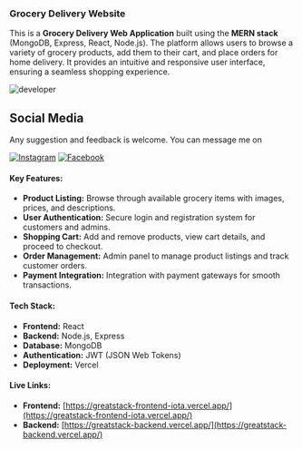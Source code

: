 

### Grocery Delivery Website

This is a **Grocery Delivery Web Application** built using the **MERN stack** (MongoDB, Express, React, Node.js). The platform allows users to browse a variety of grocery products, add them to their cart, and place orders for home delivery. It provides an intuitive and responsive user interface, ensuring a seamless shopping experience.


![developer](https://img.shields.io/badge/Developed%20By%20%3A-Dipak%20Bohara-red)

## Social Media
Any suggestion and feedback is welcome. You can message me on 

[![Instagram](https://img.shields.io/badge/Instagram-E4405F?style=for-the-badge&logo=instagram&logoColor=white)](https://www.instagram.com/dipak.bohara03/)
[![Facebook](https://img.shields.io/badge/Facebook-1877F2?style=for-the-badge&logo=facebook&logoColor=white)](https://www.facebook.com/dipakbohara006)

#### **Key Features:**

* **Product Listing:** Browse through available grocery items with images, prices, and descriptions.
* **User Authentication:** Secure login and registration system for customers and admins.
* **Shopping Cart:** Add and remove products, view cart details, and proceed to checkout.
* **Order Management:** Admin panel to manage product listings and track customer orders.
* **Payment Integration:** Integration with payment gateways for smooth transactions.

#### **Tech Stack:**

* **Frontend:** React
* **Backend:** Node.js, Express
* **Database:** MongoDB
* **Authentication:** JWT (JSON Web Tokens)
* **Deployment:** Vercel

#### **Live Links:**

* **Frontend:** [https://greatstack-frontend-iota.vercel.app/](https://greatstack-frontend-iota.vercel.app/)
* **Backend:** [https://greatstack-backend.vercel.app/](https://greatstack-backend.vercel.app/)



